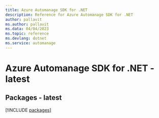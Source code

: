 ```yaml
---
title: Azure Automanage SDK for .NET
description: Reference for Azure Automanage SDK for .NET
author: pallavit
ms.author: pallavit
ms.data: 04/04/2023
ms.topic: reference
ms.devlang: dotnet
ms.service: automanage
---
```

# Azure Automanage SDK for .NET - latest
## Packages - latest
[!INCLUDE [packages](automanage-index.md)]